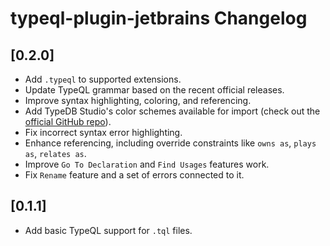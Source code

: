<!-- Keep a Changelog guide -> https://keepachangelog.com -->

# typeql-plugin-jetbrains Changelog

## [0.2.0]
- Add `.typeql` to supported extensions.
- Update TypeQL grammar based on the recent official releases.
- Improve syntax highlighting, coloring, and referencing.
- Add TypeDB Studio's color schemes available for import (check out the [official GitHub repo](https://github.com/typedb-osi/typeql-plugin-jetbrains)).
- Fix incorrect syntax error highlighting.
- Enhance referencing, including override constraints like `owns as`, `plays as`, `relates as`.
- Improve `Go To Declaration` and `Find Usages` features work.
- Fix `Rename` feature and a set of errors connected to it.

## [0.1.1]
- Add basic TypeQL support for `.tql` files.

